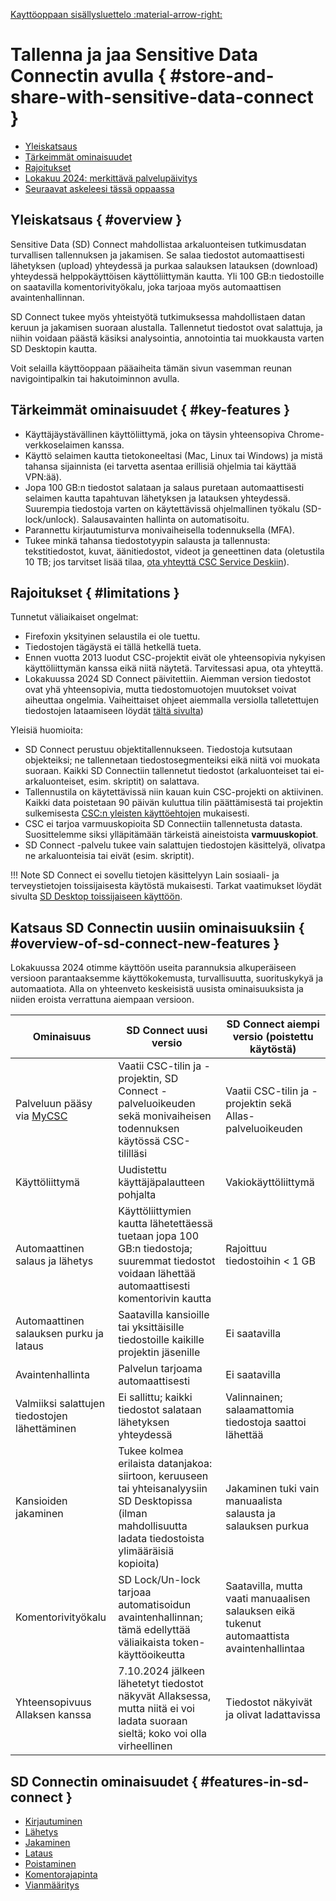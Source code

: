 [Kayttöoppaan sisällysluettelo :material-arrow-right:](sd-services-toc.md)

# Tallenna ja jaa Sensitive Data Connectin avulla { #store-and-share-with-sensitive-data-connect }

- [Yleiskatsaus](#overview)
- [Tärkeimmät ominaisuudet](#key-features)
- [Rajoitukset](#limitations)
- [Lokakuu 2024: merkittävä palvelupäivitys](#overview-of-sd-connect-new-features)
- [Seuraavat askeleesi tässä oppaassa](#features-in-sd-connect)

## Yleiskatsaus { #overview }

Sensitive Data (SD) Connect mahdollistaa arkaluonteisen tutkimusdatan turvallisen tallennuksen ja jakamisen. Se salaa tiedostot automaattisesti lähetyksen (upload) yhteydessä ja purkaa salauksen latauksen (download) yhteydessä helppokäyttöisen käyttöliittymän kautta. Yli 100 GB:n tiedostoille on saatavilla komentorivityökalu, joka tarjoaa myös automaattisen avaintenhallinnan.

SD Connect tukee myös yhteistyötä tutkimuksessa mahdollistaen datan keruun ja jakamisen suoraan alustalla. Tallennetut tiedostot ovat salattuja, ja niihin voidaan päästä käsiksi analysointia, annotointia tai muokkausta varten SD Desktopin kautta.

Voit selailla käyttöoppaan pääaiheita tämän sivun vasemman reunan navigointipalkin tai hakutoiminnon avulla.

## Tärkeimmät ominaisuudet { #key-features }

- Käyttäjäystävällinen käyttöliittymä, joka on täysin yhteensopiva Chrome-verkkoselaimen kanssa.
- Käyttö selaimen kautta tietokoneeltasi (Mac, Linux tai Windows) ja mistä tahansa sijainnista (ei tarvetta asentaa erillisiä ohjelmia tai käyttää VPN:ää).
- Jopa 100 GB:n tiedostot salataan ja salaus puretaan automaattisesti selaimen kautta tapahtuvan lähetyksen ja latauksen yhteydessä. Suurempia tiedostoja varten on käytettävissä ohjelmallinen työkalu (SD-lock/unlock). Salausavainten hallinta on automatisoitu.
- Parannettu kirjautumisturva monivaiheisella todennuksella (MFA).
- Tukee minkä tahansa tiedostotyypin salausta ja tallennusta: tekstitiedostot, kuvat, äänitiedostot, videot ja geneettinen data (oletustila 10 TB; jos tarvitset lisää tilaa, [ota yhteyttä CSC Service Deskiin](../../support/contact.md)).

## Rajoitukset { #limitations }

Tunnetut väliaikaiset ongelmat:

- Firefoxin yksityinen selaustila ei ole tuettu.
- Tiedostojen tägäystä ei tällä hetkellä tueta.
- Ennen vuotta 2013 luodut CSC-projektit eivät ole yhteensopivia nykyisen käyttöliittymän kanssa eikä niitä näytetä. Tarvitessasi apua, ota yhteyttä.  
- Lokakuussa 2024 SD Connect päivitettiin. Aiemman version tiedostot ovat yhä yhteensopivia, mutta tiedostomuotojen muutokset voivat aiheuttaa ongelmia. Vaiheittaiset ohjeet aiemmalla versiolla talletettujen tiedostojen lataamiseen löydät [tältä sivulta](./sd-connect-download.md))

Yleisiä huomioita:

- SD Connect perustuu objektitallennukseen. Tiedostoja kutsutaan objekteiksi; ne tallennetaan tiedostosegmenteiksi eikä niitä voi muokata suoraan. Kaikki SD Connectiin tallennetut tiedostot (arkaluonteiset tai ei-arkaluonteiset, esim. skriptit) on salattava.
- Tallennustila on käytettävissä niin kauan kuin CSC-projekti on aktiivinen. Kaikki data poistetaan 90 päivän kuluttua tilin päättämisestä tai projektin sulkemisesta [CSC:n yleisten käyttöehtojen](https://research.csc.fi/general-terms-of-use) mukaisesti.
- CSC ei tarjoa varmuuskopioita SD Connectiin tallennetusta datasta. Suosittelemme siksi ylläpitämään tärkeistä aineistoista **varmuuskopiot**.
- SD Connect -palvelu tukee vain salattujen tiedostojen käsittelyä, olivatpa ne arkaluonteisia tai eivät (esim. skriptit).

!!! Note
    SD Connect ei sovellu tietojen käsittelyyn Lain sosiaali- ja terveystietojen toissijaisesta käytöstä mukaisesti. Tarkat vaatimukset löydät sivulta [SD Desktop toissijaiseen käyttöön](./sd-desktop-audited.md).

## Katsaus SD Connectin uusiin ominaisuuksiin { #overview-of-sd-connect-new-features }

Lokakuussa 2024 otimme käyttöön useita parannuksia alkuperäiseen versioon parantaaksemme käyttökokemusta, turvallisuutta, suorituskykyä ja automaatiota. Alla on yhteenveto keskeisistä uusista ominaisuuksista ja niiden eroista verrattuna aiempaan versioon.

| Ominaisuus | SD Connect uusi versio | SD Connect aiempi versio (poistettu käytöstä) |
|---------|----------------|----------------------------------------|
|Palveluun pääsy via [MyCSC](https://my.csc.fi)|Vaatii CSC-tilin ja -projektin, SD Connect -palveluoikeuden sekä monivaiheisen todennuksen käytössä CSC-tililläsi|Vaatii CSC-tilin ja -projektin sekä Allas-palveluoikeuden|
|Käyttöliittymä|Uudistettu käyttäjäpalautteen pohjalta|Vakiokäyttöliittymä|
|Automaattinen salaus ja lähetys|Käyttöliittymien kautta lähetettäessä tuetaan jopa 100 GB:n tiedostoja; suuremmat tiedostot voidaan lähettää automaattisesti komentorivin kautta|Rajoittuu tiedostoihin < 1 GB|
|Automaattinen salauksen purku ja lataus|Saatavilla kansioille tai yksittäisille tiedostoille kaikille projektin jäsenille|Ei saatavilla|
|Avaintenhallinta|Palvelun tarjoama automaattisesti|Ei saatavilla|
|Valmiiksi salattujen tiedostojen lähettäminen|Ei sallittu; kaikki tiedostot salataan lähetyksen yhteydessä|Valinnainen; salaamattomia tiedostoja saattoi lähettää|
|Kansioiden jakaminen|Tukee kolmea erilaista datanjakoa: siirtoon, keruuseen tai yhteisanalyysiin SD Desktopissa (ilman mahdollisuutta ladata tiedostoista ylimääräisiä kopioita)|Jakaminen tuki vain manuaalista salausta ja salauksen purkua|
|Komentorivityökalu|SD Lock/Un-lock tarjoaa automatisoidun avaintenhallinnan; tämä edellyttää väliaikaista token-käyttöoikeutta|Saatavilla, mutta vaati manuaalisen salauksen eikä tukenut automaattista avaintenhallintaa|
|Yhteensopivuus Allaksen kanssa|7.10.2024 jälkeen lähetetyt tiedostot näkyvät Allaksessa, mutta niitä ei voi ladata suoraan sieltä; koko voi olla virheellinen|Tiedostot näkyivät ja olivat ladattavissa|

## SD Connectin ominaisuudet { #features-in-sd-connect }

- [Kirjautuminen](./sd-connect-login.md)
- [Lähetys](./sd-connect-upload.md)
- [Jakaminen](./sd-connect-share.md)
- [Lataus](./sd-connect-download.md)
- [Poistaminen](./sd-connect-delete.md)
- [Komentorajapinta](./sd-connect-command-line-interface.md)
- [Vianmääritys](./sd-connect-troubleshooting.md)
